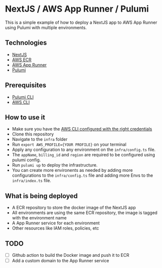 # NextJS / AWS App Runner / Pulumi

This is a simple example of how to deploy a NextJS app to AWS App Runner using Pulumi with multiple environments.

## Technologies

- [NextJS](https://nextjs.org/)
- [AWS ECR](https://aws.amazon.com/ecr/)
- [AWS App Runner](https://aws.amazon.com/apprunner/)
- [Pulumi](https://www.pulumi.com/)

## Prerequisites

- [Pulumi CLI](https://www.pulumi.com/docs/get-started/install/)
- [AWS CLI](https://docs.aws.amazon.com/cli/latest/userguide/install-cliv2.html)

## How to use it

- Make sure you have the [AWS CLI configured with the right credentials](https://docs.aws.amazon.com/cli/latest/userguide/cli-configure-quickstart.html)
- Clone this repository
- Navigate to the `infra` folder
- Run `export AWS_PROFILE={YOUR PROFILE}` on your terminal
- Apply any configuration to any environment on the `infra/config.ts` file.
- The `appName`, `billing_id` and `region` are required to be configured using pulumi config.
- Run `pulumi up` to deploy the infrastructure.
- You can create more environents as needed by adding more configurations to the `infra/config.ts` file and adding more Envs to the `infra/index.ts` file.

## What is being deployed

- A ECR repository to store the docker image of the NextJS app
- All environments are using the same ECR repository, the image is tagged with the environment name
- A App Runner service for each environment
- Other resources like IAM roles, policies, etc

## TODO

- [ ] Github action to build the Docker image and push it to ECR
- [ ] Add a custom domain to the App Runner service
